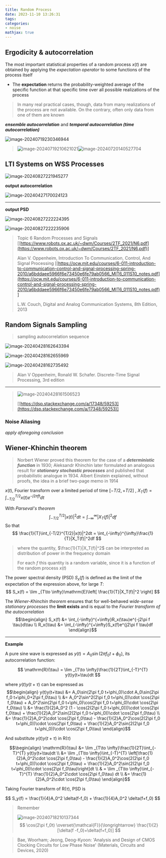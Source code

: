 ```yaml
---
title: Random Process
date: 2023-11-10 13:26:31
tags:
categories:
- noise
mathjax: true
---
```




## Ergodicity & autocorrelation

The most important statistical properties of a random process $x(t)$ are obtained by applying the *expectation operator* to some functions of the process itself

- The **expectation** returns the probability-weighted average of the specific function at that specific time
  over all possible realizations of the process

> In many real practical cases, though, data from many realizations of the process are not available. On the contrary, often only data from one of them are known



***ensemble autocorrelation*** and ***temporal autocorrelation (time autocorrelation)*** 

![image-20240719230346944](random/image-20240719230346944.png)

> ![image-20240719210621021](random/image-20240719210621021.png)![image-20240720140527704](random/image-20240720140527704.png)





##  LTI Systems on WSS Processes

![image-20240827221945277](random/image-20240827221945277.png)

**output autocorrelation**

![image-20240427170024123](random/image-20240427170024123.png)

---

**output PSD**

![image-20240827222224395](random/image-20240827222224395.png)

![image-20240827222235906](random/image-20240827222235906.png)





> Topic 6 Random Processes and Signals [[https://www.robots.ox.ac.uk/~dwm/Courses/2TF_2021/N6.pdf](https://www.robots.ox.ac.uk/~dwm/Courses/2TF_2021/N6.pdf)]
>
> Alan V. Oppenheim, Introduction To Communication, Control, And Signal Processing [[https://ocw.mit.edu/courses/6-011-introduction-to-communication-control-and-signal-processing-spring-2010/a6bddaee5966f6e73450e6fe79ab0566_MIT6_011S10_notes.pdf](https://ocw.mit.edu/courses/6-011-introduction-to-communication-control-and-signal-processing-spring-2010/a6bddaee5966f6e73450e6fe79ab0566_MIT6_011S10_notes.pdf)]
>
> L.W. Couch, Digital and Analog Communication Systems, 8th Edition, 2013




## Random Signals Sampling

> sampling autocorrelation sequence

![image-20240428162643394](random/image-20240428162643394.png)

![image-20240428162655969](random/image-20240428162655969.png)

![image-20240428162735492](random/image-20240428162735492.png)

> Alan V Oppenheim, Ronald W. Schafer. Discrete-Time Signal Processing, 3rd edition



---

> ![image-20240428161506523](random/image-20240428161506523.png)
>
> [[https://dsp.stackexchange.com/a/17348/59253](https://dsp.stackexchange.com/a/17348/59253)]



### Noise Aliasing

*apply aforegoing conclusion*



## Wiener-Khinchin theorem

> Norbert Wiener proved this theorem for the case of a ***deterministic function*** in 1930; Aleksandr Khinchin later formulated an analogous result for ***stationary stochastic processes*** and published that probabilistic analogue in 1934. Albert Einstein explained, without proofs, the idea in a brief two-page memo in 1914

$x(t)$, Fourier transform over a limited period of time $[-T/2, +T/2]$ , $X_T(f) = \int_{-T/2}^{T/2}x(t)e^{-j2\pi ft}dt$


With *Parseval's theorem*
$$
\int_{-T/2}^{T/2}|x(t)|^2dt = \int_{-\infty}^{\infty}|X_T(f)|^2df
$$
So that
$$
\frac{1}{T}\int_{-T/2}^{T/2}|x(t)|^2dt = \int_{-\infty}^{\infty}\frac{1}{T}|X_T(f)|^2df
$$

> where the quantity, $\frac{1}{T}|X_T(f)|^2$ can be interpreted as distribution of power in the frequency domain
>
> For each $f$ this quantity is a random variable, since it is a function of the random process $x(t)$



The power spectral density (PSD) $S_x(f )$ is defined as the limit of the expectation of the expression
above, for large $T$:
$$
S_x(f) = \lim _{T\to \infty}\mathrm{E}\left[ \frac{1}{T}|X_T(f)|^2 \right]
$$

The *Wiener-Khinchin theorem* ensures that for well-behaved *wide-sense stationary processes* the **limit exists** and is equal to the *Fourier transform of the autocorrelation*
$$\begin{align}
S_x(f) &= \int_{-\infty}^{+\infty}R_x(\tau)e^{-j2\pi f \tau}d\tau \\
R_x(\tau) &= \int_{-\infty}^{+\infty}S_x(f)e^{j2\pi f \tau}df
\end{align}$$

---

**Example**

A pure sine wave is expressed as $y(t) = A_0 \sin(2\pi f_0 t +\phi _0)$, its autocorrelation function:

$$
\mathrm{R}(\tau) = \lim _{T\to \infty}\frac{1}{2T}\int_{-T}^{T} y(t)y(t+\tau)dt
$$

where $y(t)y(t+\tau)$ can be expressed as
$$\begin{align}
y(t)y(t+\tau) &= A_0\sin(2\pi f_0 t+\phi_0)\cdot A_0\sin(2\pi f_0 t+\phi_0+2\pi f_0\tau) \\
&= A_0^2\sin^2(2\pi f_0 t+\phi_0)\cdot \cos(2\pi f_0\tau) + A_0^2\sin(2\pi f_0 t+\phi_0)\cos(2\pi f_0 t+\phi_0)\cdot \cos(2\pi f_0\tau) \\
&= \frac{1}{2}A_0^2 (1 - \cos(2(2\pi f_0 t+\phi_0)))\cdot \cos(2\pi f_0\tau) + \frac{1}{2}A_0^2\sin(2(2\pi f_0 t+\phi_0))\cdot \cos(2\pi f_0\tau) \\
&= \frac{1}{2}A_0^2\cdot \cos(2\pi f_0\tau) - \frac{1}{2}A_0^2\cos(2(2\pi f_0 t+\phi_0))\cdot \cos(2\pi f_0\tau) + \frac{1}{2}A_0^2\sin(2(2\pi f_0 t+\phi_0))\cdot \cos(2\pi f_0\tau)
\end{align}$$

And substitute $y(t)y(t+\tau)$ in $\mathrm{R}(\tau)$

$$\begin{align}
\mathrm{R}(\tau) &= \lim _{T\to \infty}\frac{1}{2T}\int_{-T}^{T} y(t)y(t+\tau)dt \\
&= \lim _{T\to \infty}\int_{-T}^{T} \left[\frac{1}{2}A_0^2\cdot \cos(2\pi f_0\tau) - \frac{1}{2}A_0^2\cos(2(2\pi f_0 t+\phi_0))\cdot \cos(2\pi f_0\tau) + \frac{1}{2}A_0^2\sin(2(2\pi f_0 t+\phi_0))\cdot \cos(2\pi f_0\tau)\right]dt \\
& = \lim _{T\to \infty}\int_{-T}^{T} \frac{1}{2}A_0^2\cdot \cos(2\pi f_0\tau) dt \\
&= \frac{1}{2}A_0^2\cdot \cos(2\pi f_0\tau)
\end{align}$$

Taking Fourier transform of $\mathrm{R}(\tau)$, PSD is

$$
S_y(f) = \frac{1}{4}A_0^2 \delta(f-f_0) + \frac{1}{4}A_0^2 \delta(f+f_0)
$$

> Remember
>
> ![image-20240718210137344](random/image-20240718210137344.png)
> $$
> \cos(2\pi f_0t) \overset{\mathcal{F}}{\longrightarrow} \frac{1}{2}[\delta(f -f_0)+\delta(f+f_0)]
> $$



> Bae, Woorham; Jeong, Deog-Kyoon: 'Analysis and Design of CMOS Clocking Circuits for Low Phase Noise' (Materials, Circuits and Devices, 2020)



